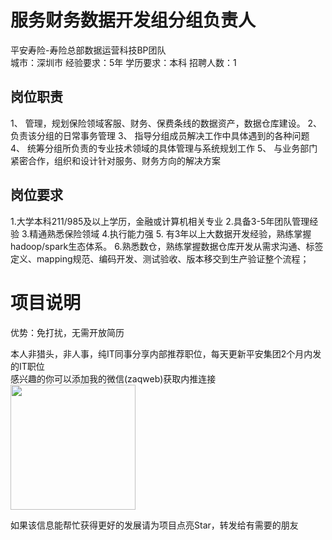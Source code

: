 # 服务财务数据开发组分组负责人
平安寿险-寿险总部数据运营科技BP团队  
城市：深圳市 经验要求：5年 学历要求：本科  招聘人数：1

## 岗位职责
1、	管理，规划保险领域客服、财务、保费条线的数据资产，数据仓库建设。
 2、	负责该分组的日常事务管理
 3、	指导分组成员解决工作中具体遇到的各种问题
 4、	统筹分组所负责的专业技术领域的具体管理与系统规划工作
 5、	与业务部门紧密合作，组织和设计针对服务、财务方向的解决方案

## 岗位要求
1.大学本科211/985及以上学历，金融或计算机相关专业
 2.具备3-5年团队管理经验
 3.精通熟悉保险领域
 4.执行能力强 
 5. 有3年以上大数据开发经验，熟练掌握hadoop/spark生态体系。
 6.熟悉数仓，熟练掌握数据仓库开发从需求沟通、标签定义、mapping规范、编码开发、测试验收、版本移交到生产验证整个流程；

# 项目说明

优势：免打扰，无需开放简历

本人非猎头，非人事，纯IT同事分享内部推荐职位，每天更新平安集团2个月内发的IT职位  
感兴趣的你可以添加我的微信(zaqweb)获取内推连接  
<img src="https://github.com/zaqweb/PA-IT-JOBS/blob/master/WechatICode.jpeg"  height="200" width="200">

如果该信息能帮忙获得更好的发展请为项目点亮Star，转发给有需要的朋友




